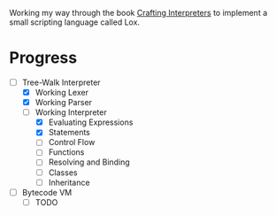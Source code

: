 Working my way through the book [Crafting Interpreters](https://craftinginterpreters.com/) to implement a small scripting language called Lox.

# Progress

* [ ] Tree-Walk Interpreter
  * [x] Working Lexer
  * [x] Working Parser
  * [ ] Working Interpreter
    * [x] Evaluating Expressions
    * [x] Statements
    * [ ] Control Flow
    * [ ] Functions
    * [ ] Resolving and Binding
    * [ ] Classes
    * [ ] Inheritance
* [ ] Bytecode VM
  * [ ] TODO
